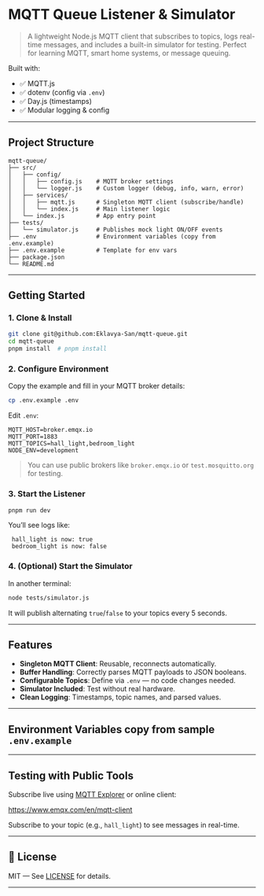 # MQTT Queue Listener & Simulator

> A lightweight Node.js MQTT client that subscribes to topics, logs real-time messages, and includes a built-in simulator for testing. Perfect for learning MQTT, smart home systems, or message queuing.

Built with:

- ✅ MQTT.js
- ✅ dotenv (config via `.env`)
- ✅ Day.js (timestamps)
- ✅ Modular logging & config

---

## Project Structure

```
mqtt-queue/
├── src/
│   ├── config/
│   │   ├── config.js    # MQTT broker settings
│   │   └── logger.js    # Custom logger (debug, info, warn, error)
│   ├── services/
│   │   ├── mqtt.js      # Singleton MQTT client (subscribe/handle)
│   │   └── index.js     # Main listener logic
│   └── index.js         # App entry point
├── tests/
│   └── simulator.js     # Publishes mock light ON/OFF events
├── .env                 # Environment variables (copy from .env.example)
├── .env.example         # Template for env vars
├── package.json
└── README.md
```

---

## Getting Started

### 1. Clone & Install

```bash
git clone git@github.com:Eklavya-San/mqtt-queue.git
cd mqtt-queue
pnpm install  # pnpm install
```

### 2. Configure Environment

Copy the example and fill in your MQTT broker details:

```bash
cp .env.example .env
```

Edit `.env`:

```env
MQTT_HOST=broker.emqx.io
MQTT_PORT=1883
MQTT_TOPICS=hall_light,bedroom_light
NODE_ENV=development
```

> You can use public brokers like `broker.emqx.io` or `test.mosquitto.org` for testing.

### 3. Start the Listener

```bash
pnpm run dev
```

You’ll see logs like:

```
 hall_light is now: true
 bedroom_light is now: false
```

### 4. (Optional) Start the Simulator

In another terminal:

```bash
node tests/simulator.js
```

It will publish alternating `true`/`false` to your topics every 5 seconds.

---

## Features

- **Singleton MQTT Client**: Reusable, reconnects automatically.
- **Buffer Handling**: Correctly parses MQTT payloads to JSON booleans.
- **Configurable Topics**: Define via `.env` — no code changes needed.
- **Simulator Included**: Test without real hardware.
- **Clean Logging**: Timestamps, topic names, and parsed values.

---

## Environment Variables copy from sample `.env.example`

---

## Testing with Public Tools

Subscribe live using [MQTT Explorer](https://mqtt-explorer.com/) or online client:

https://www.emqx.com/en/mqtt-client

Subscribe to your topic (e.g., `hall_light`) to see messages in real-time.

---

## 📄 License

MIT — See [LICENSE](LICENSE) for details.

---
